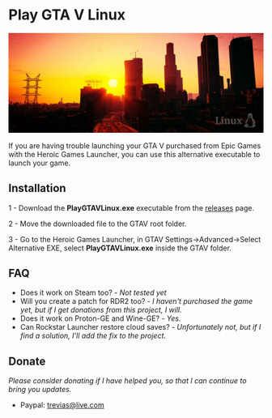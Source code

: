 # Play GTA V Linux
![Preview](/screenshots/banner.jpg)

If you are having trouble launching your GTA V purchased from Epic Games with the Heroic Games Launcher, you can use this alternative executable to launch your game.

## Installation
1 - Download the **PlayGTAVLinux.exe** executable from the [releases](https://github.com/treviasxk/PlayGTAVLinux/releases) page.

2 - Move the downloaded file to the GTAV root folder.

3 - Go to the Heroic Games Launcher, in GTAV Settings->Advanced->Select Alternative EXE, select **PlayGTAVLinux.exe** inside the GTAV folder.

## FAQ
* Does it work on Steam too? - *Not tested yet*
* Will you create a patch for RDR2 too? - *I haven't purchased the game yet, but if I get donations from this project, I will.*
* Does it work on Proton-GE and Wine-GE? - *Yes.*
* Can Rockstar Launcher restore cloud saves? - *Unfortunately not, but if I find a solution, I'll add the fix to the project.*

## Donate
*Please consider donating if I have helped you, so that I can continue to bring you updates.*
 - Paypal: trevias@live.com